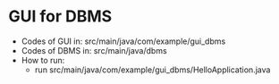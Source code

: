 # GUI for DBMS
* Codes of GUI in: src/main/java/com/example/gui_dbms
* Codes of DBMS in: src/main/java/dbms
* How to run:
  * run src/main/java/com/example/gui_dbms/HelloApplication.java
